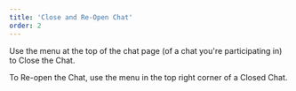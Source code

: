 ```yaml
---
title: 'Close and Re-Open Chat'
order: 2
---
```


Use the menu at the  top of the chat page (of a chat you're participating in) to Close the Chat. 

To Re-open the Chat, use the menu in the top right corner of a Closed Chat.
